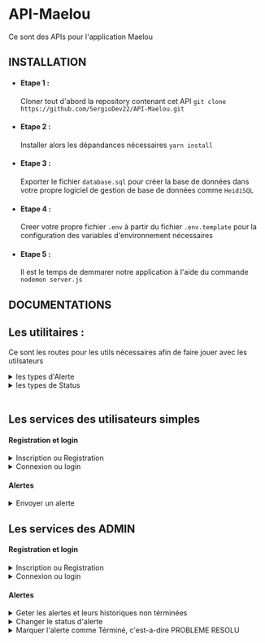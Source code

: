 # API-Maelou

Ce sont des APIs pour l'application Maelou

## INSTALLATION

- #### Etape 1 :

  Cloner tout d'abord la repository contenant cet API
  `git clone https://github.com/SergioDev22/API-Maelou.git`

- #### Etape 2 :

  Installer alors les dépandances nécessaires
  `yarn install`

- #### Etape 3 :

  Exporter le fichier `database.sql` pour créer la base de données dans votre propre logiciel de gestion de base de données comme `HeidiSQL`

- #### Etape 4 :

  Creer votre propre fichier `.env` à partir du fichier `.env.template` pour la configuration des variables d'environnement nécessaires

- #### Etape 5 :
  Il est le temps de demmarer notre application à l'aide du commande `nodemon server.js`

## DOCUMENTATIONS

## Les utilitaires :

Ce sont les routes pour les utils nécessaires afin de faire jouer avec les utilsateurs

<details>
<summary>les types d'Alerte</summary>

- <details>
  <summary>Request</summary>

  ```http
  GET <host>:<port>/api/v1/utils/alerte-type
  ```

  </details>

- <details>
    <summary>Response (200)</summary>

  ```json
    [
        {
          "id": <id>,
          "nom": <nom du type d'alerte>,
          "description": <description de ce type>
        },
        {
          "id": <id>,
          "nom": <nom du type d'alerte>,
          "description": <description de ce type>
        },
        {
          "id": <id>,
          "nom": <nom du type d'alerte>,
          "description": <description de ce type>
        }
    ]
  ```

    </details>

  </details>

<details>
<summary>les types de Status</summary>

- <details>
  <summary>Request</summary>

  ```http
  GET <host>:<port>/api/v1/utils/status-type
  ```

  </details>

- <details>
    <summary>Response (200)</summary>

  ```json
  [
    {
      "id": 1,
      "nom": "NOUVEAU"
    },
    {
      "id": 2,
      "nom": "PRISE"
    },
    {
      "id": 3,
      "nom": "EN PROGRES"
    },
    {
      "id": 4,
      "nom": "EN ATTENTE"
    }
  ]
  ```

    </details>

  </details>

<br >

## Les services des utilisateurs simples

#### Registration et login

<details>
<summary>Inscription ou Registration</summary>

- <details>
  <summary>Request</summary>

  **NB** : Pour prendre en compte le PDC de l'utilsateur,
  Il faut envoyer les données en `multipart/form-data`
  avec le champ de la photo nommé "pdc"

  ```http
  POST <host>:<port>/api/v1/user/register
  formdata(
    "nom": string | required,
    "prenom": string | required,
    "facebook": string | required,
    "cin": string | NOT required,
    "adresse": string | required,
    "nom_utilisateur": string | required,
    "mot_de_passe": string | required,
    "pdc": file | NOT required,
  )
  ```

  Sinon, Envoyer tout simplement les données en `json`

  ```http
  POST <host>:<port>/api/v1/user/register
  {
    "nom": string | required,
    "prenom": string | required,
    "facebook": string | required,
    "cin": string | NOT required,
    "adresse": string | required,
    "nom_utilisateur": string | required,
    "mot_de_passe": string | required,
  }
  ```

  </details>

- <details>
    <summary>Response (200)</summary>

  ```json
    {
        "message": "User registered successfully!",
        "data": {
            "id": <id>,
            "nom": <nom de l'utilisateur> ,
            "prenom": <prénom de l'utilisateur>,
            "adresse": <adresse de l'utilisateur>,
            "token": <token>
        }
    }
  ```

    </details>

  </details>

<details>
<summary>Connexion ou login </summary>

- <details>
  <summary>Request</summary>

  ```http
  POST <host>:<port>/api/v1/user/login
  {
    "nom_utilisateur": string | required,
    "mot_de_passe": string | required,
  }
  ```

  </details>

- <details>
    <summary>Response (200)</summary>

  ```json
    {

        "message": "User logged in successfully!",
        "data": {
            "id": <id>,
            "nom": <nom de l'utilisateur> ,
            "prenom": <prénom de l'utilisateur>,
            "adresse": <adresse de l'utilisateur>,
            "token": <token>
        }
    }
  ```

    </details>

  </details>

#### Alertes

<details>
<summary> Envoyer un alerte </summary>

- <details>
  <summary>Request</summary>
  **id_Type** : Type d'alerte dans utilitaire

  ```http
  POST <host>:<port>/api/v1/alert
  Authorization: Bearer <token>

  {
    "longitude": string | required,
    "latitude": string | required,
    "id_Utilisateur": number | required
  }

  ```

  </details>

- <details>
    <summary>Response (200)</summary>

  ```json
    {
      "id": <id de l'alerte dans bdd>,
      "message": "Alert sended succesfuly!"
    }
  ```

    </details>

  </details>

## Les services des ADMIN

#### Registration et login

<details>
<summary>Inscription ou Registration</summary>

- <details>
  <summary>Request</summary>

  **NB : Cet action a besoin d'un pouvoir super Admin(isSuper===true)**

  ```http
  POST <host>:<port>/api/v1/admin/register
  {
    "nom": string | required,
    "prenom": string | required,
    "grade": string | required,
    "poste": string | required,
    "nom_utilisateur": string | required,
    "mot_de_passe": string | required,
    "isSuper": boolean | NOT required,

  }
  ```

  </details>

- <details>
    <summary>Response (200)</summary>

  ```json
    {
      "message": "Admin registered successfully!",
      "id": <id>,
      "data": {
        "nom": <nom>,
        "prenom": <prénom>,
        "grade": <grade>,
        "poste": <poste>,
        "nom_utilisateur": <nom_utilisateur>,
        "isSuper": false
      },
      "token": <token>
    }
  ```

    </details>

  </details>

<details>
<summary>Connexion ou login </summary>

- <details>
  <summary>Request</summary>

  ```http
  POST <host>:<port>/api/v1/admin/login
  {
    "nom_utilisateur": string | required,
    "mot_de_passe": string | required,
  }
  ```

  </details>

- <details>
    <summary>Response (200)</summary>

  ```json
    {
      "message": "Admin registered successfully!",
      "id": <id>,
      "data": {
        "nom": <nom>,
        "prenom": <prénom>,
        "grade": <grade>,
        "poste": <poste>,
        "nom_utilisateur": <nom_utilisateur>,
        "isSuper": false
      },
      "token": <token>
    }
  ```

    </details>

  </details>

#### Alertes

<details>
<summary> Geter les alertes et leurs historiques  non términées </summary>

- <details>
  <summary>Request</summary>

  ```http
  GET <host>:<port>/api/v1/alert
  Authorization: Bearer <token_admin>
  ```

  </details>

- <details>
    <summary>Response (200)</summary>

  ```json
    [
      {
        "id":<id_Alert> ,
        "people": {
          "id": <id_de_la_personne_sender>,
          "nom": <son_nom>,
          "prenom": <son_prenom>,
          "cin": <son_cin>,
          "facebook": <son_pseudo_fb>,
          "adresse": <son_adresse>
        },
        "content": {
          "date_post": <date_post_d_alerte>,
          "longitude": <son_longitude>,
          "latitude": <son_latitude>
        },
        "type_Alert": {
          "id": <id_type_alerte>,
          "nom": <son_nom>
        },
        "status_Alert": {
          "id": <id_status_alerte>,
           "nom": <son_nom>
        }
      },
      {
        "id":<id_Alert> ,
        "people": {
          "id": <id_de_la_personne_sender>,
          "nom": <son_nom>,
          "prenom": <son_prenom>,
          "cin": <son_cin>,
          "facebook": <son_pseudo_fb>,
          "adresse": <son_adresse>
        },
        "content": {
          "date_post": <date_post_d_alerte>,
          "longitude": <son_longitude>,
          "latitude": <son_latitude>
        },
        "type_Alert": {
          "id": <id_type_alerte>,
          "nom": <son_nom>
        },
        "status_Alert": {
          "id": <id_status_alerte>,
           "nom": <son_nom>
        }
      }
    ]
  ```

    </details>

  </details>

<details>
<summary> Changer le status d'alerte </summary>

- <details>
  Cet API permet de changer le status d'Alerte
  **NB** : les types de status sont vu aux utilitaires
  <summary>Request</summary>

  ```http
  PATCH <host>:<port>/api/v1/alert/<id_Alerte>
  Authorization: Bearer <token_admin>

  {
    "id_Admin" : <id_Admin>,
    "id_Status": <id_Status_pour_le_changement>
  }
  ```

  </details>

- <details>
    <summary>Response (200)</summary>

  ```json
  {
    "message": "Alert status changed succesfuly for   Alert <id_Alerte>"
  }
  ```

    </details>

  </details>

<details>
<summary> Marquer l'alerte comme Términé, c'est-a-dire PROBLEME RESOLU </summary>

- <details>
  <summary>Request</summary>

  ```http
  PATCH <host>:<port>/api/v1/alert/close/<id_Alerte>
  Authorization: Bearer <token_admin>

  {
    "id_Admin" : <id_Admin>
  }
  ```

  </details>

- <details>
    <summary>Response (200)</summary>

  ```json
  {
    "message": "Alert status changed \"TERMINE\" succesfuly for Alert <id_Alerte>"
  }
  ```

    </details>

  </details>
